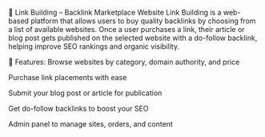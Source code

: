 🔗 Link Building – Backlink Marketplace Website
Link Building is a web-based platform that allows users to buy quality backlinks by choosing from a list of available websites. Once a user purchases a link, their article or blog post gets published on the selected website with a do-follow backlink, helping improve SEO rankings and organic visibility.

🚀 Features:
Browse websites by category, domain authority, and price

Purchase link placements with ease

Submit your blog post or article for publication

Get do-follow backlinks to boost your SEO

Admin panel to manage sites, orders, and content

